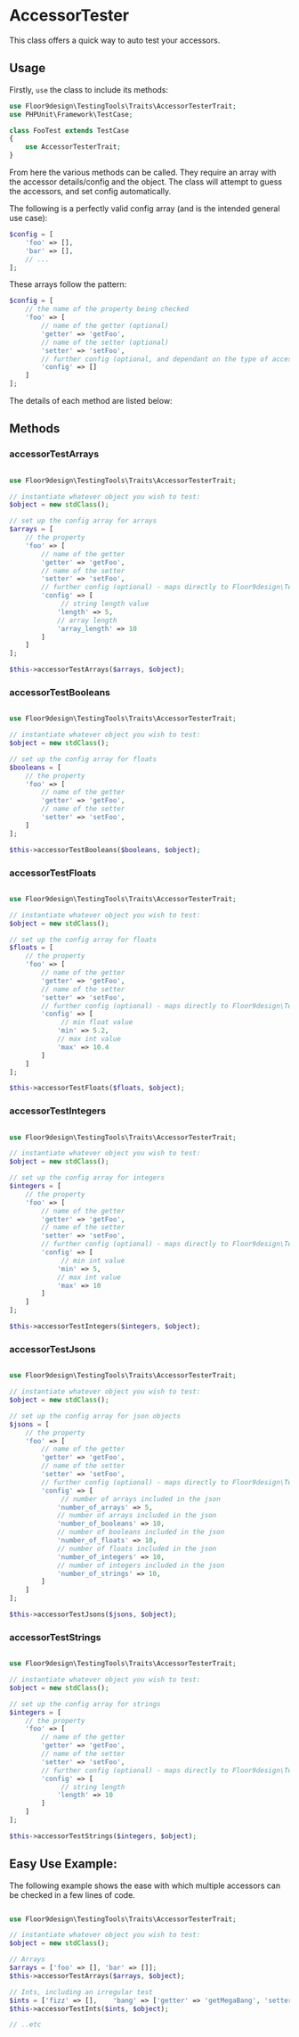 # AccessorTester

This class offers a quick way to auto test your accessors.

## Usage

Firstly, `use` the class to include its methods:

```php
use Floor9design\TestingTools\Traits\AccessorTesterTrait;
use PHPUnit\Framework\TestCase;

class FooTest extends TestCase
{
    use AccessorTesterTrait;
}
```

From here the various methods can be called. They require an array with the accessor details/config and the object.
The class will attempt to guess the accessors, and set config automatically.

The following is a perfectly valid config array (and is the intended general use case):

```php
$config = [
    'foo' => [],
    'bar' => [],
    // ...
];
```

These arrays follow the pattern:

```php
$config = [
    // the name of the property being checked
    'foo' => [
        // name of the getter (optional)
        'getter' => 'getFoo',
        // name of the setter (optional)
        'setter' => 'setFoo',
        // further config (optional, and dependant on the type of accessor/method required)
        'config' => []
    ]
];
```

The details of each method are listed below:

## Methods

### accessorTestArrays

```php

use Floor9design\TestingTools\Traits\AccessorTesterTrait;

// instantiate whatever object you wish to test:
$object = new stdClass();

// set up the config array for arrays
$arrays = [
    // the property
    'foo' => [
        // name of the getter
        'getter' => 'getFoo',
        // name of the setter
        'setter' => 'setFoo',
        // further config (optional) - maps directly to Floor9design\TestDataGenerator\Generator::randomStringArray()
        'config' => [
             // string length value
            'length' => 5, 
            // array length
            'array_length' => 10
        ]
    ]
];

$this->accessorTestArrays($arrays, $object);

```

### accessorTestBooleans

```php

use Floor9design\TestingTools\Traits\AccessorTesterTrait;

// instantiate whatever object you wish to test:
$object = new stdClass();

// set up the config array for floats
$booleans = [
    // the property
    'foo' => [
        // name of the getter
        'getter' => 'getFoo',
        // name of the setter
        'setter' => 'setFoo',
    ]
];

$this->accessorTestBooleans($booleans, $object);

```

### accessorTestFloats

```php

use Floor9design\TestingTools\Traits\AccessorTesterTrait;

// instantiate whatever object you wish to test:
$object = new stdClass();

// set up the config array for floats
$floats = [
    // the property
    'foo' => [
        // name of the getter
        'getter' => 'getFoo',
        // name of the setter
        'setter' => 'setFoo',
        // further config (optional) - maps directly to Floor9design\TestDataGenerator\Generator::randomFloat()
        'config' => [
             // min float value
            'min' => 5.2, 
            // max int value
            'max' => 10.4
        ]
    ]
];

$this->accessorTestFloats($floats, $object);

```

### accessorTestIntegers

```php

use Floor9design\TestingTools\Traits\AccessorTesterTrait;

// instantiate whatever object you wish to test:
$object = new stdClass();

// set up the config array for integers
$integers = [
    // the property
    'foo' => [
        // name of the getter
        'getter' => 'getFoo',
        // name of the setter
        'setter' => 'setFoo',
        // further config (optional) - maps directly to Floor9design\TestDataGenerator\Generator::randomInt()
        'config' => [
             // min int value
            'min' => 5, 
            // max int value
            'max' => 10
        ]
    ]
];

$this->accessorTestIntegers($integers, $object);

```

### accessorTestJsons

```php

use Floor9design\TestingTools\Traits\AccessorTesterTrait;

// instantiate whatever object you wish to test:
$object = new stdClass();

// set up the config array for json objects
$jsons = [
    // the property
    'foo' => [
        // name of the getter
        'getter' => 'getFoo',
        // name of the setter
        'setter' => 'setFoo',
        // further config (optional) - maps directly to Floor9design\TestDataGenerator\Generator::randomJson()
        'config' => [
             // number of arrays included in the json
            'number_of_arrays' => 5, 
            // number of arrays included in the json
            'number_of_booleans' => 10,
            // number of booleans included in the json
            'number_of_floats' => 10,
            // number of floats included in the json
            'number_of_integers' => 10,
            // number of integers included in the json
            'number_of_strings' => 10,
        ]
    ]
];

$this->accessorTestJsons($jsons, $object);

```

### accessorTestStrings

```php

use Floor9design\TestingTools\Traits\AccessorTesterTrait;

// instantiate whatever object you wish to test:
$object = new stdClass();

// set up the config array for strings
$integers = [
    // the property
    'foo' => [
        // name of the getter
        'getter' => 'getFoo',
        // name of the setter
        'setter' => 'setFoo',
        // further config (optional) - maps directly to Floor9design\TestDataGenerator\Generator::randomString()
        'config' => [
             // string length
            'length' => 10
        ]
    ]
];

$this->accessorTestStrings($integers, $object);

```

## Easy Use Example:

The following example shows the ease with which multiple accessors can be checked in a few lines of code.

```php

use Floor9design\TestingTools\Traits\AccessorTesterTrait;

// instantiate whatever object you wish to test:
$object = new stdClass();

// Arrays
$arrays = ['foo' => [], 'bar' => []];
$this->accessorTestArrays($arrays, $object);

// Ints, including an irregular test
$ints = ['fizz' => [],    'bang' => ['getter' => 'getMegaBang', 'setter' => 'setUltraBang']];
$this->accessorTestInts($ints, $object);

// ..etc

```